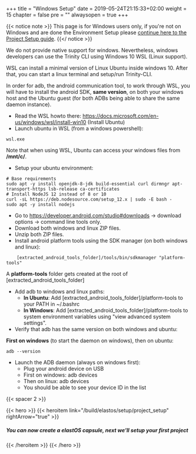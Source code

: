 +++
title = "Windows Setup"
date = 2019-05-24T21:15:33+02:00
weight = 15
chapter = false
pre = ""
alwaysopen = true
+++ 

{{< notice note >}}
    This page is for Windows users only, if you're not on Windows and are done the Environment Setup please 
    <a href="/build/elastos/setup/project_setup">continue here to the Project Setup guide</a>.
{{</ notice >}}

 

We do not provide native support for windows. Nevertheless, windows developers can use the Trinity CLI using Windows 10 WSL (Linux support). 

WSL can install a minimal version of Linux Ubuntu inside windows 10. After that, you can start a linux terminal and setup/run Trinity-CLI.

In order for adb, the android communication tool, to work through WSL, you will have to install the android SDK, **same version**, on both your windows host and the Ubuntu guest (for both ADBs being able to share the same daemon instance).

* Read the WSL howto there: https://docs.microsoft.com/en-us/windows/wsl/install-win10 (Install Ubuntu)
* Launch ubuntu in WSL (from a windows powershell):

```
wsl.exe
```

Note that when using WSL, Ubuntu can access your windows files from **/mnt/c/**.

* Setup your ubuntu environment:

```
# Base requirements 
sudo apt -y install openjdk-8-jdk build-essential curl dirmngr apt-transport-https lsb-release ca-certificates
# Install NodeJS 12 instead of 8 or 10
curl -sL https://deb.nodesource.com/setup_12.x | sudo -E bash -
sudo apt -y install nodejs
```

* Go to https://developer.android.com/studio#downloads -> download options -> command line tools only.
* Download both windows and linux ZIP files.
* Unzip both ZIP files.
* Install android platform tools using the SDK manager (on both windows and linux):

```
    [extracted_android_tools_folder]/tools/bin/sdkmanager "platform-tools"
``` 

A **platform-tools** folder gets created at the root of [extracted_android_tools_folder]

* Add adb to windows and linux paths:
    * **In Ubuntu**: Add [extracted_android_tools_folder]/platform-tools to your PATH in ~/.bashrc
    * **In Windows**: Add [extracted_android_tools_folder]/platform-tools to system environment variables using "view advanced system settings".
* Verify that adb has the same version on both windows and ubuntu:

**First on windows** (to start the daemon on windows), then on ubuntu:

```
adb --version
```

* Launch the ADB daemon (always on windows first):
    * Plug your android device on USB
    * First on windows: adb devices
    * Then on linux: adb devices
    * You should be able to see your device ID in the list

{{< spacer 2 >}}

{{< hero >}}
    {{< heroitem link="/build/elastos/setup/project_setup" rightArrow="true" >}}
        <h5>You can now create a elastOS capsule, next we'll setup your first project</h5>
    {{< /heroitem >}}
{{< /hero >}}
